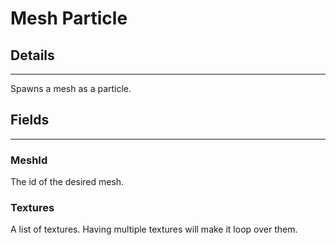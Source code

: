 # Mesh Particle

## Details

---

Spawns a mesh as a particle.

## Fields

---

### MeshId

The id of the desired mesh.


### Textures

A list of textures. Having multiple textures will make it loop over them.
